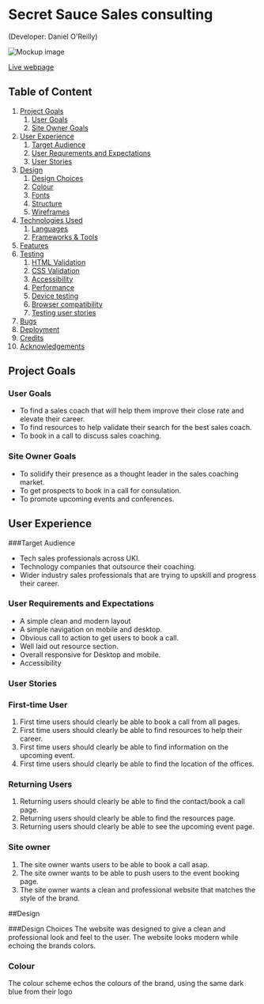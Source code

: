 # Secret Sauce Sales consulting
(Developer: Daniel O'Reilly)

![Mockup image]()

[Live webpage](https://doreilly2022.github.io/CI_PP1_SECRETSAUCE/)

## Table of Content

1. [Project Goals](#project-goals)
    1. [User Goals](#user-goals)
    2. [Site Owner Goals](#site-owner-goals)
2. [User Experience](#user-experience)
    1. [Target Audience](#target-audience)
    2. [User Requrements and Expectations](#user-requrements-and-expectations)
    3. [User Stories](#user-stories)
3. [Design](#design)
    1. [Design Choices](#design-choices)
    2. [Colour](#colours)
    3. [Fonts](#fonts)
    4. [Structure](#structure)
    5. [Wireframes](#wireframes)
4. [Technologies Used](#technologies-used)
    1. [Languages](#languages)
    2. [Frameworks & Tools](#frameworks-&-tools)
5. [Features](#features)
6. [Testing](#validation)
    1. [HTML Validation](#HTML-validation)
    2. [CSS Validation](#CSS-validation)
    3. [Accessibility](#accessibility)
    4. [Performance](#performance)
    5. [Device testing](#performing-tests-on-various-devices)
    6. [Browser compatibility](#browser-compatability)
    7. [Testing user stories](#testing-user-stories)
8. [Bugs](#Bugs)
9. [Deployment](#deployment)
10. [Credits](#credits)
11. [Acknowledgements](#acknowledgements)

## Project Goals 

### User Goals 
- To find a sales coach that will help them improve their close rate and elevate their career.
- To find resources to help validate their search for the best sales coach. 
- To book in a call to discuss sales coaching. 

### Site Owner Goals
- To solidify their presence as a thought leader in the sales coaching market. 
- To get prospects to book in a call for consulation. 
- To promote upcoming events and conferences. 

## User Experience

###Target Audience
- Tech sales professionals across UKI. 
- Technology companies that outsource their coaching. 
- Wider industry sales professionals that are trying to upskill and progress their career. 

### User Requirements and Expectations

- A simple clean and modern layout
- A simple navigation on mobile and desktop. 
- Obvious call to action to get users to book a call. 
- Well laid out resource section. 
- Overall responsive for Desktop and mobile. 
- Accessibility

### User Stories

### First-time User

1. First time users should clearly be able to book a call from all pages. 
2. First time users should clearly be able to find resources to help their career. 
3. First time users should clearly be able to find information on the upcoming event. 
4. First time users should clearly be able to find the location of the offices. 

### Returning Users

1. Returning users should clearly be able to find the contact/book a call page. 
2. Returning users should clearly be able to find the resources page. 
3. Returning users should clearly be able to see the upcoming event page. 

### Site owner

1. The site owner wants users to be able to book a call asap. 
2. The site owner wants to be able to push users to the event booking page. 
3. The site owner wants a clean and professional website that matches the style of the brand. 

##Design

###Design Choices
The website was designed to give a clean and professional look and feel to the user. The website looks modern while echoing the brands colors. 

### Colour
The colour scheme echos the colours of the brand, using the same dark blue from their logo  
